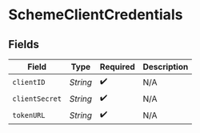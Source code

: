 # SchemeClientCredentials


## Fields

| Field              | Type               | Required           | Description        |
| ------------------ | ------------------ | ------------------ | ------------------ |
| `clientID`         | *String*           | :heavy_check_mark: | N/A                |
| `clientSecret`     | *String*           | :heavy_check_mark: | N/A                |
| `tokenURL`         | *String*           | :heavy_check_mark: | N/A                |
